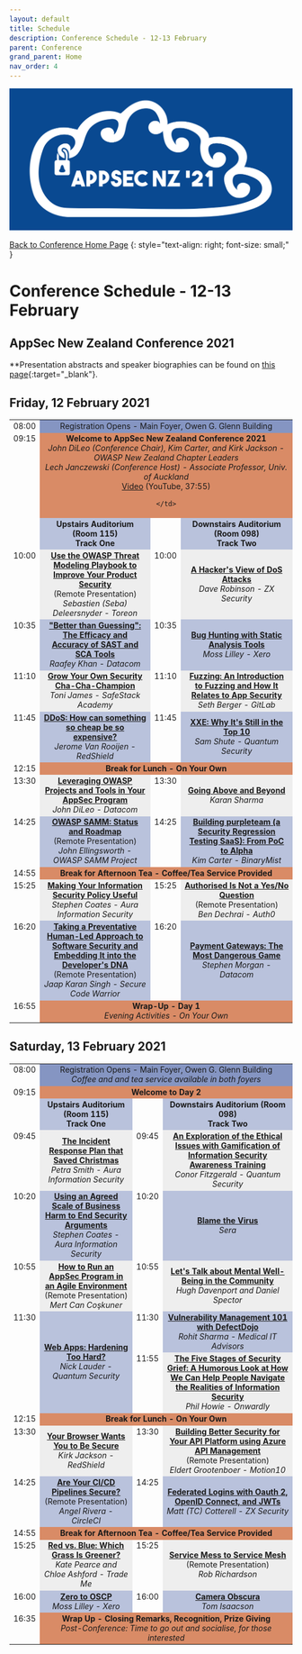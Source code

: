 ```yaml
---
layout: default
title: Schedule
description: Conference Schedule - 12-13 February
parent: Conference
grand_parent: Home
nav_order: 4
---
```


[![Web Banner](/assets/images/Event_Banner_Graphic.png)](/conference/)   

[Back to Conference Home Page](index.md)
{: style="text-align: right; font-size: small;" }

# Conference Schedule - 12-13 February

## AppSec New Zealand Conference 2021

**Presentation abstracts and speaker biographies can be found on [this page](speakers.md){:target="_blank"}.

## Friday, 12 February 2021

<table width="100%">
  <tr>
    <td style="vertical-align: top; text-align: right;">08:00</td>
    <td colspan="3" style="background-color: #8595C2; text-align: center;">
      Registration Opens - Main Foyer, Owen G. Glenn Building
    </td>
  </tr>
  <tr>
    <td valign="top" align="right">09:15</td>
    <td colspan="3" style="background-color: #D98B66; text-align: center;">
      <strong>Welcome to AppSec New Zealand Conference 2021</strong>
      <br />
      <em>John DiLeo (Conference Chair), Kim Carter, and Kirk Jackson - OWASP New Zealand Chapter Leaders<br />Lech Janczewski (Conference Host) - Associate Professor, Univ. of Auckland</em>
      <br />
      <a href="https://youtu.be/s-B9KpI66fI" target="YouTube">Video</a> (YouTube, 37:55)
      
    </td>
  </tr>
  <tr>
    <td style="vertical-align: top; text-align: right;">&nbsp;</td>
    <td style="background-color: #B9C2DC; text-align: center; font-weight: bold;">
      Upstairs&nbsp;Auditorium (Room&nbsp;115)
      <br />
      Track One
    </td>
    <td style="vertical-align: top; text-align: right;">&nbsp;</td>
    <td style="background-color: #B9C2DC; text-align: center; font-weight: bold;">
      Downstairs&nbsp;Auditorium (Room&nbsp;098)
      <br />
      Track Two
    </td>
  </tr>
  <tr>
    <td style="width: 4%; vertical-align: top; text-align: right;">10:00</td>
    <td style="background-color: #EEE; text-align: center;">
      <strong><a href="/conference/speakers.html#use-the-owasp-threat-modeling-playbook-to-improve-your-product-security" target="_blank">Use the OWASP Threat Modeling Playbook to Improve Your Product Security</a></strong><br />(Remote Presentation)
      <br />
      <em>Sebastien (Seba) Deleersnyder - Toreon</em>
    </td>
    <td style="width: 4%; vertical-align: top; text-align: right;">10:00</td>
    <td style="background-color: #EEE; text-align: center">
      <strong><a href="/conference/speakers.html#a-hackers-view-of-dos-attacks" target="_blank">A Hacker's View of DoS Attacks</a></strong>
      <br />
      <em>Dave Robinson - ZX Security</em>
    </td>
  </tr>
  <tr>
    <td style="vertical-align: top; text-align: right;">10:35</td>
    <td style="background-color: #B9C2DC; text-align: center">
      <strong><a href="/conference/speakers.html#better-than-guessing-the-efficacy-and-accuracy-of-sast-and-sca-tools" target="_blank">"Better than Guessing": The Efficacy and Accuracy of SAST and SCA Tools</a></strong>
      <br />
      <em>Raafey Khan - Datacom</em>
    </td>
    <td style="vertical-align: top; text-align: right;">10:35</td>
    <td style="background-color: #B9C2DC; text-align: center">
       <strong><a href="/conference/speakers.html#bug-hunting-with-static-analysis-tools" target="_blank">Bug Hunting with Static Analysis Tools</a></strong>
      <br />
      <em>Moss Lilley - Xero</em>
    </td>
  </tr>
  <tr>
    <td style="vertical-align: top; text-align: right;">11:10</td>
    <td style="background-color: #EEE; text-align: center;">
      <strong><a href="/conference/speakers.html#grow-your-own-security-cha-cha-champion" target="_blank">Grow Your Own Security Cha-Cha-Champion</a></strong>
      <br />
      <em>Toni James - SafeStack Academy</em>
    </td>
    <td style="vertical-align: top; text-align: right;">11:10</td>
    <td style="background-color: #EEE; text-align: center">
      <strong><a href="/conference/speakers.html#fuzzing-an-introduction-to-fuzzing-and-how-it-relates-to-app-security" target="_blank">Fuzzing: An Introduction to Fuzzing and How It Relates to App Security</a></strong>
      <br />
      <em>Seth Berger - GitLab</em>
    </td>
  </tr>
  <tr>
    <td style="vertical-align: top; text-align: right;">11:45</td>
    <td style="background-color: #B9C2DC; text-align: center">
      <strong><a href="/conference/speakers.html#ddos-how-can-something-so-cheap-be-so-expensive" target="_blank">DDoS: How can something so cheap be so expensive?</a></strong>
      <br />
      <em>Jerome Van Rooijen - RedShield</em>
    </td>
    <td style="vertical-align: top; text-align: right;">11:45</td>
    <td style="background-color: #B9C2DC; text-align: center">
      <strong><a href="/conference/speakers.html#xxe-why-its-still-in-the-owasp-top-10" target="_blank">XXE: Why It's Still in the Top 10</a></strong>
      <br />
      <em>Sam Shute - Quantum Security</em>
    </td>
  </tr>
  <tr>
    <td style="vertical-align: top; text-align: right;">12:15</td>
    <td colspan="3" style="background-color: #D98B66; text-align: center; font-weight: bold;">Break for Lunch - On Your Own</td>
  </tr>
  <tr>
    <td style="vertical-align: top; text-align: right;">13:30</td>
    <td style="background-color: #EEE; text-align: center;">
      <strong><a href="/conference/speakers.html#leveraging-owasp-projects-and-tools-in-your-appsec-program" target="_blank">Leveraging OWASP Projects and Tools in Your AppSec Program</a></strong>
      <br />
      <em>John DiLeo - Datacom</em>
    </td>
    <td style="vertical-align: top; text-align: right;">13:30</td>
    <td style="background-color: #EEE; text-align: center">
      <strong><a href="/conference/speakers.html#going-above-and-beyond" target="_blank">Going Above and Beyond</a></strong>
      <br />
      <em>Karan Sharma</em>
    </td>
  </tr>
  <tr>
    <td style="vertical-align: top; text-align: right;">14:25</td>
    <td style="background-color: #B9C2DC; text-align: center">
      <strong><a href="/conference/speakers.html#owasp-samm-status-and-roadmap" target="_blank">OWASP SAMM: Status and Roadmap</a></strong><br />(Remote Presentation)
      <br />
      <em>John Ellingsworth - OWASP SAMM Project</em>
    </td>
    <td style="vertical-align: top; text-align: right;">14:25</td>
    <td style="background-color: #B9C2DC; text-align: center">
      <strong><a href="/conference/speakers.html#building-purpleteam-a-security-regression-testing-saas---from-poc-to-alpha" target="_blank">Building purpleteam (a Security Regression Testing SaaS): From PoC to Alpha</a></strong>
      <br />
      <em>Kim Carter - BinaryMist</em>
    </td>
  </tr>
  <tr>
    <td style="vertical-align: top; text-align: right;">14:55</td>
    <td colspan="3" style="background-color: #D98B66; text-align: center; font-weight: bold;">Break for Afternoon Tea - Coffee/Tea Service Provided</td>
  </tr>
  <tr>
    <td style="vertical-align: top; text-align: right;">15:25</td>
    <td style="background-color: #EEE; text-align: center;">
      <strong><a href="/conference/speakers.html#making-your-information-security-policy-useful" target="_blank">Making Your Information Security Policy Useful</a></strong>
      <br />
      <em>Stephen Coates - Aura Information Security</em>
    </td>
    <td style="vertical-align: top; text-align: right;">15:25</td>
    <td style="background-color: #EEE; text-align: center">
      <strong><a href="/conference/speakers.html#authorised-is-not-a-yesno-question" target="_blank">Authorised Is Not a Yes/No Question</a></strong><br />(Remote Presentation)
      <br />
      <em>Ben Dechrai - Auth0</em>
    </td>
  </tr>
  <tr>
    <td style="vertical-align: top; text-align: right;">16:20</td>
    <td style="background-color: #B9C2DC; text-align: center">
      <strong><a href="/conference/speakers.html#taking-a-preventative-human-led-approach-to-software-security-and-embedding-it-into-the-developers-dna" target="_blank">Taking a Preventative Human-Led Approach to Software Security and Embedding It into the Developer's DNA</a></strong><br />(Remote Presentation)
      <br />
      <em>Jaap Karan Singh - Secure Code Warrior</em>
    </td>
    <td style="vertical-align: top; text-align: right;">16:20</td>
    <td style="background-color: #B9C2DC; text-align: center">
      <strong><a href="/conference/speakers.html#payment-gateways-the-most-dangerous-game" target="_blank">Payment Gateways: The Most Dangerous Game</a></strong>
      <br />
      <em>Stephen Morgan - Datacom</em>
    </td>
  </tr>
  <tr>
    <td valign="top" align="right">16:55</td>
    <td colspan="3" style="background-color: #D98B66; text-align: center;">
      <strong>Wrap-Up - Day 1</strong>
      <br />
      <em>Evening Activities - On Your Own</em>
    </td>
  </tr>
</table>

## Saturday, 13 February 2021

<table width="100%">
  <tr>
    <td style="vertical-align: top; text-align: right;">08:00</td>
    <td colspan="3" style="background-color: #8595C2; text-align: center;">
      Registration Opens - Main Foyer, Owen G. Glenn Building<br />
      <em>Coffee and and tea service available in both foyers</em>
    </td>
  </tr>
  <tr>
    <td valign="top" align="right">09:15</td>
    <td colspan="3" style="background-color: #D98B66; text-align: center;">
      <strong>Welcome to Day 2</strong>
    </td>
  </tr>
  <tr>
    <td style="vertical-align: top; text-align: right;">&nbsp;</td>
    <td style="background-color: #B9C2DC; text-align: center; font-weight: bold;">
      Upstairs Auditorium (Room 115)
      <br />
      Track One
    </td>
    <td style="vertical-align: top; text-align: right;">&nbsp;</td>
    <td style="background-color: #B9C2DC; text-align: center; font-weight: bold;">
      Downstairs Auditorium (Room 098)
      <br />
      Track Two
    </td>
  </tr>
  <tr>
    <td style="width: 4%; vertical-align: top; text-align: right;">09:45</td>
    <td style="background-color: #EEE; text-align: center;">
      <strong><a href="/conference/speakers.html#the-incident-response-plan-that-saved-christmas" target="_blank">The Incident Response Plan that Saved Christmas</a></strong>
      <br />
      <em>Petra Smith - Aura Information Security</em>
    </td>
    <td style="width: 4%; vertical-align: top; text-align: right;">09:45</td>
    <td style="background-color: #EEE; text-align: center">
      <strong><a href="/conference/speakers.html#an-exploration-of-the-ethical-issues-with-the-gamification-of-information-security-awareness-training" target="_blank">An Exploration of the Ethical Issues with Gamification of Information Security Awareness Training</a></strong>
      <br />
      <em>Conor Fitzgerald - Quantum Security</em>
    </td>
  </tr>
  <tr>
    <td style="vertical-align: top; text-align: right;">10:20</td>
    <td style="background-color: #B9C2DC; text-align: center">
      <strong><a href="/conference/speakers.html#using-an-agreed-scale-of-business-harm-to-end-security-arguments" target="_blank">Using an Agreed Scale of Business Harm to End Security Arguments</a></strong>
      <br />
      <em>Stephen Coates - Aura Information Security</em>
    </td>
    <td style="vertical-align: top; text-align: right;">10:20</td>
    <td style="background-color: #B9C2DC; text-align: center">
      <strong><a href="/conference/speakers.html#blame-the-virus" target="_blank">Blame the Virus</a></strong>
      <br />
      <em>Sera</em>
    </td>
  </tr>
  <tr>
    <td style="vertical-align: top; text-align: right;">10:55</td>
    <td style="background-color: #EEE; text-align: center;">
      <strong><a href="/conference/speakers.html#how-to-run-an-appsec-program-in-an-agile-environment" target="_blank">How to Run an AppSec Program in an Agile Environment</a></strong><br />(Remote Presentation)
      <br />
      <em>Mert Can Co&scedil;kuner</em>
    </td>
    <td style="vertical-align: top; text-align: right;">10:55</td>
    <td style="background-color: #EEE; text-align: center">
      <strong><a href="/conference/speakers.html#lets-talk-about-mental-well-being-in-the-community" target="_blank">Let's Talk about Mental Well-Being in the Community</a></strong>
      <br />
      <em>Hugh Davenport and Daniel Spector</em>
    </td>
  </tr>
  <tr>
    <td style="vertical-align: top; text-align: right;" rowspan="2">11:30</td>
    <td style="background-color: #B9C2DC; text-align: center;" rowspan="2">
      <strong><a href="/conference/speakers.html#web-apps-hardening-too-hard" target="_blank">Web Apps: Hardening Too Hard?</a></strong>
      <br />
      <em>Nick Lauder - Quantum Security</em>
    </td>
    <td style="vertical-align: top; text-align: right;">11:30</td>
    <td style="background-color: #B9C2DC; text-align: center;">
      <strong><a href="/conference/speakers.html#vulnerability-management-101-with-owasp-defectdojo" target="_blank">Vulnerability Management 101 with DefectDojo</a></strong>
      <br />
      <em>Rohit Sharma - Medical IT Advisors</em>
    </td>
  </tr>
  <tr>
    <td style="vertical-align: top; text-align: right;">11:55</td>
    <td style="background-color: #EEE; text-align: center">
      <strong><a href="/conference/speakers.html#the-five-stages-of-security-grief-a-humorous-look-at-how-we-can-help-people-navigate-the-realities-of-information-security" target="_blank">The Five Stages of Security Grief: A Humorous Look at How We Can Help People Navigate the Realities of Information Security</a></strong>
      <br />
      <em>Phil Howie - Onwardly</em>
    </td>
  </tr>
  <tr>
    <td style="vertical-align: top; text-align: right;">12:15</td>
    <td colspan="3" style="background-color: #D98B66; text-align: center; font-weight: bold;">Break for Lunch - On Your Own</td>
  </tr>
  <tr>
    <td style="vertical-align: top; text-align: right;">13:30</td>
    <td style="background-color: #EEE; text-align: center;">
      <strong><a href="/conference/speakers.html#your-browser-wants-you-to-be-secure" target="_blank">Your Browser Wants You to Be Secure</a></strong>
      <br />
      <em>Kirk Jackson - RedShield</em>
    </td>
    <td style="vertical-align: top; text-align: right;">13:30</td>
    <td style="background-color: #EEE; text-align: center">
      <strong><a href="/conference/speakers.html#building-better-security-for-your-api-platform-using-azure-api-management" target="_blank">Building Better Security for Your API Platform using Azure API Management</a></strong><br />(Remote Presentation)
      <br />
      <em>Eldert Grootenboer - Motion10</em>
    </td>
  </tr>
  <tr>
    <td style="vertical-align: top; text-align: right;">14:25</td>
    <td style="background-color: #B9C2DC; text-align: center">
      <strong><a href="/conference/speakers.html#are-your-cicd-pipelines-secure" target="_blank">Are Your CI/CD Pipelines Secure?</a></strong><br />(Remote Presentation)
      <br />
      <em>Angel Rivera - CircleCI</em>
    </td>
    <td style="vertical-align: top; text-align: right;">14:25</td>
    <td style="background-color: #B9C2DC; text-align: center">
      <strong><a href="/conference/speakers.html#federated-logins-with-oauth-2-openid-connect-and-jwts" target="_blank">Federated Logins with Oauth 2, OpenID Connect, and JWTs</a></strong>
      <br />
      <em>Matt (TC) Cotterell - ZX Security</em>
    </td>
  </tr>
  <tr>
    <td style="vertical-align: top; text-align: right;">14:55</td>
    <td colspan="3" style="background-color: #D98B66; text-align: center; font-weight: bold;">Break for Afternoon Tea - Coffee/Tea Service Provided</td>
  </tr>
  <tr>
    <td style="vertical-align: top; text-align: right;">15:25</td>
    <td style="background-color: #EEE; text-align: center;">
      <strong><a href="/conference/speakers.html#red-vs-blue-which-grass-is-greener" target="_blank">Red vs. Blue: Which Grass Is Greener?</a></strong>
      <br />
      <em>Kate Pearce and Chloe Ashford - Trade Me</em>
    </td>
    <td style="vertical-align: top; text-align: right;">15:25</td>
    <td style="background-color: #EEE; text-align: center">
      <strong><a href="/conference/speakers.html#service-mess-to-service-mesh" target="_blank">Service Mess to Service Mesh</a></strong><br />(Remote Presentation)
      <br />
      <em>Rob Richardson</em>
    </td>
  </tr>
  <tr>
    <td style="vertical-align: top; text-align: right;">16:00</td>
    <td style="background-color: #B9C2DC; text-align: center">
      <strong><a href="/conference/speakers.html#zero-to-oscp" target="_blank">Zero to OSCP</a></strong>
      <br />
      <em>Moss Lilley - Xero</em>
    </td>
    <td style="vertical-align: top; text-align: right;">16:00</td>
    <td style="background-color: #B9C2DC; text-align: center">
      <strong><a href="/conference/speakers.html#camera-obscura" target="_blank">Camera Obscura</a></strong>
      <br />
      <em>Tom Isaacson</em>
    </td>
  </tr>
  <tr>
    <td valign="top" align="right">16:35</td>
    <td colspan="3" style="background-color: #D98B66; text-align: center;">
      <strong>Wrap Up - Closing Remarks, Recognition, Prize Giving</strong>
      <br />
      <em>Post-Conference: Time to go out and socialise, for those interested</em>
    </td>
  </tr>
</table>
